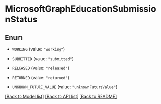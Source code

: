 # MicrosoftGraphEducationSubmissionStatus

## Enum


* `WORKING` (value: `"working"`)

* `SUBMITTED` (value: `"submitted"`)

* `RELEASED` (value: `"released"`)

* `RETURNED` (value: `"returned"`)

* `UNKNOWN_FUTURE_VALUE` (value: `"unknownFutureValue"`)


[[Back to Model list]](../README.md#documentation-for-models) [[Back to API list]](../README.md#documentation-for-api-endpoints) [[Back to README]](../README.md)


